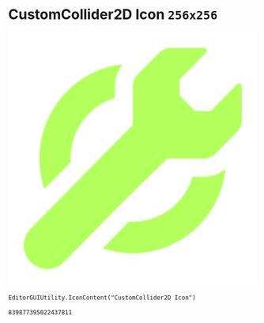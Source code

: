 # CustomCollider2D Icon `256x256`
<img src="/img/CustomCollider2D%20Icon.png" width=512 height=512>

``` CSharp
EditorGUIUtility.IconContent("CustomCollider2D Icon")
```
```
839877395022437811
```
